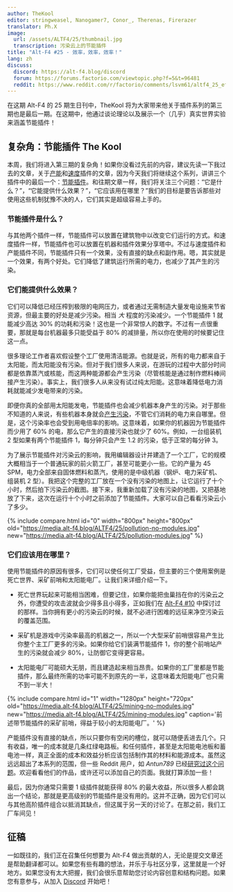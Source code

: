 ```yaml
---
author: TheKool
editor: stringweasel, Nanogamer7, Conor_, Therenas, Firerazer
translator: Ph.X
image:
  url: /assets/ALTF4/25/thumbnail.jpg
  transcription: 污染云上的节能插件
title: "Alt-F4 #25 - 效率，效率，效率！"
lang: zh
discuss:
  discord: https://alt-f4.blog/discord
  forum: https://forums.factorio.com/viewtopic.php?f=5&t=96481
  reddit: https://www.reddit.com/r/factorio/comments/lsvm61/altf4_25_efficiency_efficiency_efficiency/
---
```


在这期 Alt-F4 的 25 期生日刊中，TheKool 将为大家带来他关于插件系列的第三期也是最后一期。在这期中，他通过谈论理论以及展示一个（几乎）真实世界实验来涵盖节能插件！

## 复杂角：节能插件 <author>The Kool</author>

本周，我们将进入第三期的复杂角！如果你没看过先前的内容，建议先读一下我过去的文章，关于[产能](https://alt-f4.blog/zh/ALTF4-12/#%E5%A4%8D%E6%9D%82%E8%A7%92%E4%BA%A7%E8%83%BD%E6%8F%92%E4%BB%B6-thekool)和[速度](https://alt-f4.blog/zh/ALTF4-16/#%E5%A4%8D%E6%9D%82%E8%A7%92%E9%80%9F%E5%BA%A6%E6%8F%92%E4%BB%B6-thekool)插件的文章，因为今天我们将继续这个系列，讲讲三个插件中的最后一个：[节能插件](https://wiki.factorio.com/Module/zh#%E8%8A%82%E8%83%BD%E6%8F%92%E4%BB%B6)。和往期文章一样，我们将关注三个问题：“它是什么？”，“它能提供什么效果？”，“它应该用在哪里？”我们的目标是要告诉那些对使用这些机制犹豫不决的人，它们其实是超级容易上手的。

### 节能插件是什么？

与其他两个插件一样，节能插件可以放置在建筑物中以改变它们运行的方式。和速度插件一样，节能插件也可以放置在机器和插件效果分享塔中。不过与速度插件和产能插件不同，节能插件只有一个效果，没有直接的缺点和副作用。嗯，其实就是一个效果，有两个好处。它们降低了建筑运行所需的电力，也减少了其产生的污染。

### 它们能提供什么效果？

它们可以降低已经压榨到极限的电网压力，或者通过无需制造大量发电设施来节省资源，但最主要的好处是减少污染。相当 *大* 程度的污染减少。一个节能插件 1 就能减少高达 30% 的功耗和污染！这也是一个非常惊人的数字。不过有一点很重要，那就是每台机器最多只能受益于 80% 的减排量，所以你在使用的时候要记住这一点。

很多理论工作者喜欢假设整个工厂使用清洁能源。也就是说，所有的电力都来自于太阳能，而太阳能没有污染。但对于我们很多人来说，在游玩的过程中大部分时间都是依靠蒸汽或核能，而这两种能源都会产生污染（尽管核能是通过制作燃料棒间接产生污染）。事实上，我们很多人从来没有试过纯太阳能。这意味着降低电力消耗就能减少发电带来的污染。

即便你真的全部用太阳能发电，节能插件也会减少机器本身产生的污染。对于那些不知道的人来说，有些机器本身就会[产生污染](https://wiki.factorio.com/Pollution/zh#%E6%B1%A1%E6%9F%93%E6%BA%90)，不管它们消耗的电力来自哪里。但是，这个污染率也会受到用电倍率的影响。这意味着，如果你的机器因为节能插件而少用了 60% 的电，那么它产生的直接污染也就少了 60%。例如，一台组装机 2 型如果有两个节能插件 1，每分钟只会产生 1.2 的污染，低于正常的每分钟 3。

为了展示节能插件对污染云的影响，我用编辑器设计并建造了一个工厂，它的规模大概相当于一个普通玩家的前火箭工厂，甚至可能更小一些。它的产量为 45 SPM，电力全部来自固体燃料和蒸汽，使用的是中级机器（钢炉、电力采矿机、组装机 2 型）。我把这个完整的工厂放在一个没有污染的地图上，让它运行了十个小时，然后拍下污染云的截图。接下来，我重新加载了没有污染的地图，又把基地放了下来，这次在运行十个小时之前添加了节能插件。大家可以自己看看污染云小了多少。

{% include compare.html id="0" width="800px" height="800px" old="https://media.alt-f4.blog/ALTF4/25/pollution-no-modules.jpg" new="https://media.alt-f4.blog/ALTF4/25/pollution-modules.jpg"  %}

### 它们应该用在哪里？

使用节能插件的原因有很多，它们可以使任何工厂受益，但主要的三个使用案例是死亡世界、采矿前哨和太阳能电厂。让我们来详细介绍一下。

* 死亡世界玩起来可能相当困难，但要记住，如果你能把虫巢挡在你的污染云之外，你遭受的攻击波就会少得多且小得多，正如我们在 [Alt-F4 #10](https://alt-f4.blog/zh/ALTF4-10/#%E8%BE%B9%E5%A2%83%E5%A2%99-recon419a) 中探讨过的那样。当你拥有更小的污染云的时候，就不必进行困难的远征来净空污染云的覆盖范围。

* 采矿机是游戏中污染率最高的机器之一，所以一个大型采矿前哨很容易产生比你整个主工厂更多的污染。如果你给它们装满节能插件 1，你的整个前哨站产生的污染就会减少 80%，让防御它变得更容易。

* 太阳能电厂可能硕大无朋，而且建造起来相当昂贵。如果你的工厂里都是节能插件，那么最终所需的功率可能不到原先的一半，这意味着太阳能电厂也只需不到一半大！

{% include compare.html id="1" width="1280px" height="720px" old="https://media.alt-f4.blog/ALTF4/25/mining-no-modules.jpg" new="https://media.alt-f4.blog/ALTF4/25/mining-modules.jpg" caption='前述带节能插件的采矿前哨，得益于较小的太阳能电厂。' %}

产能插件没有直接的缺点，所以只要你有空闲的槽位，就可以随便丢进去几个。只有收益，唯一的成本就是几条红绿电路板。和任何插件，甚至是太阳能电池板和蓄电池一样，真正全面的成本和效益分析应该包括制作其的材料和能源成本。虽然这远远超出了本系列的范围，但一些 Reddit 用户，如 *Antun789* 已经[研究过这个问题](https://www.reddit.com/r/factorio/comments/gp454w/build_cost_and_power_efficiency_math_of_8_and_12/)。欢迎看看他们的作品，或许还可以添加自己的页面。我就打算添加一些！

最后，因为你通常只需要 1 级插件就能获得 80% 的最大收益，所以很多人都会跳出一个结论，那就是更高级别的节能插件是没有用的。这并不正确，因为它们可以与其他高阶插件组合以抵消其缺点，但这属于另一天的讨论了。在那之前，我们工厂车间见！

## 征稿

一如既往的，我们正在召集任何想要为 Alt-F4 做出贡献的人，无论是提交文章还是帮助翻译都可以。如果您有些有趣的想法，并乐于与社区分享，这里就是一个好地方。如果您没有太大把握，我们会很乐意帮助您讨论内容创意和结构问题。如果您有意参与，从加入 [Discord](https://alt-f4.blog/discord) 开始吧！
